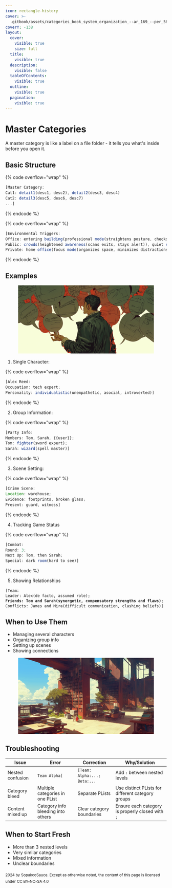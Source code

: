 ```yaml
---
icon: rectangle-history
cover: >-
  .gitbook/assets/categories_book_system_organization_--ar_169_--per_58620b85-e6bf-4b87-920c-ff81c82f105a_2.png
coverY: -138
layout:
  cover:
    visible: true
    size: full
  title:
    visible: true
  description:
    visible: false
  tableOfContents:
    visible: true
  outline:
    visible: true
  pagination:
    visible: true
---
```


# Master Categories

A master category is like a label on a file folder - it tells you what's inside before you open it.

## **Basic Structure**

{% code overflow="wrap" %}
```js
[Master Category:
Cat1: detail1(desc1, desc2), detail2(desc3, desc4)
Cat2: detail3(desc5, desc6, desc7)
...]
```
{% endcode %}

{% code overflow="wrap" %}
```js
[Environmental Triggers:
Office: entering building(professional mode(straightens posture, checks schedule)), meeting room(alert state(prepares notes, observes attendees)), break room(casual mode(relaxes shoulders, engages in small talk));
Public: crowds(heightened awareness(scans exits, stays alert)), quiet spaces(relaxation(deeper breathing, thoughtful responses)), social venues(sociable mode(initiates conversations, shows interest));
Private: home office(focus mode(organizes space, minimizes distractions)), personal room(decompression(releases tension, processes day)), quiet corners(recharge mode(takes breaks, practices self-care))]
```
{% endcode %}

## **Examples**

<figure><img src=".gitbook/assets/man_telling_a_story_storyteller_narrator_many_empt_571f9dfe-03f6-46a1-84da-c2c800a50f0e_3.png" alt=""><figcaption></figcaption></figure>

1. Single Character:

{% code overflow="wrap" %}
```js
[Alex Reed:
Occupation: tech expert;
Personality: individualistic(unempathetic, asocial, introverted)]
```
{% endcode %}

2. Group Information:

{% code overflow="wrap" %}
```js
[Party Info:
Members: Tom, Sarah, {{user}};
Tom: fighter(sword expert);
Sarah: wizard(spell master)]
```
{% endcode %}

3. Scene Setting:

{% code overflow="wrap" %}
```js
[Crime Scene:
Location: warehouse;
Evidence: footprints, broken glass;
Present: guard, witness]
```
{% endcode %}

4. Tracking Game Status

{% code overflow="wrap" %}
```js
[Combat:
Round: 3;
Next Up: Tom, then Sarah;
Special: dark room(hard to see)]
```
{% endcode %}

5. Showing Relationships

<pre class="language-js" data-overflow="wrap"><code class="lang-js">[Team:
Leader: Alex(de facto, assumed role);
<strong>Friends: Tom and Sarah(synergetic, compensatory strengths and flaws);
</strong>Conflicts: James and Mira(difficult communication, clashing beliefs)]
</code></pre>

## **When to Use Them**

* Managing several characters
* Organizing group info
* Setting up scenes
* Showing connections

<figure><img src=".gitbook/assets/categories_book_system_organization_--ar_169_--per_58620b85-e6bf-4b87-920c-ff81c82f105a_2.png" alt=""><figcaption></figcaption></figure>

## Troubleshooting

| Issue            | Error                              | Correction                   | Why/Solution                                      |
| ---------------- | ---------------------------------- | ---------------------------- | ------------------------------------------------- |
| Nested confusion | `Team Alpha[`                      | `[Team: Alpha:...; Beta:...` | Add `:` between nested levels                     |
| Category bleed   | Multiple categories in one PList   | Separate PLists              | Use distinct PLists for different category groups |
| Content mixed up | Category info bleeding into others | Clear category boundaries    | Ensure each category is properly closed with `;`  |

## When to Start Fresh

* More than 3 nested levels
* Very similar categories
* Mixed information
* Unclear boundaries

<sub>2024 by SopakcoSauce. Except as otherwise noted, the content of this page is licensed under</sub> [<sub>CC BY-NC-SA 4.0</sub>](https://creativecommons.org/licenses/by-nc-sa/4.0/)
